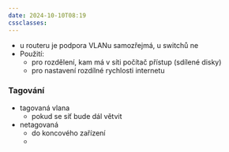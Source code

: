 ```yaml
---
date: 2024-10-10T08:19
cssclasses:
---
```

- u routeru je podpora VLANu samozřejmá, u switchů ne
- Použití:
	- pro rozdělení, kam má v síti počítač přístup (sdílené disky)
	- pro nastavení rozdílné rychlosti internetu
### Tagování
- tagovaná vlana
	- pokud se síť bude dál větvit
- netagovaná
	- do koncového zařízení
	- 